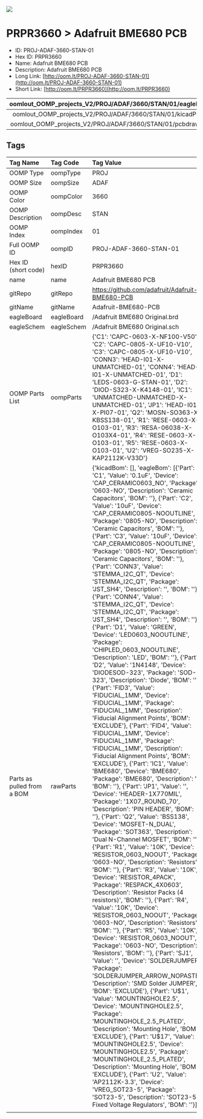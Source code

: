 


  
![][im]
# PRPR3660 > Adafruit BME680 PCB

- ID: PROJ-ADAF-3660-STAN-01
- Hex ID: PRPR3660
- Name: Adafruit BME680 PCB
- Description: Adafruit BME680 PCB
- Long Link: [http://oom.lt/PROJ-ADAF-3660-STAN-01](http://oom.lt/PROJ-ADAF-3660-STAN-01)
- Short Link: [http://oom.lt/PRPR3660](http://oom.lt/PRPR3660)
  

|oomlout_OOMP_projects_V2/PROJ/ADAF/3660/STAN/01/eagleImage.png|oomlout_OOMP_projects_V2/PROJ/ADAF/3660/STAN/01/eagleSchemImage.png|oomlout_OOMP_projects_V2/PROJ/ADAF/3660/STAN/01/kicadPcb3dFront.png|oomlout_OOMP_projects_V2/PROJ/ADAF/3660/STAN/01/kicadPcb3dBack.png|
| :---: | :---: | :---: | :---: |
|oomlout_OOMP_projects_V2/PROJ/ADAF/3660/STAN/01/kicadPcb3d.png|oomlout_OOMP_projects_V2/PROJ/ADAF/3660/STAN/01/bomBack.png|oomlout_OOMP_projects_V2/PROJ/ADAF/3660/STAN/01/bomFront.png|oomlout_OOMP_projects_V2/PROJ/ADAF/3660/STAN/01/pcbdraw.svg|
|oomlout_OOMP_projects_V2/PROJ/ADAF/3660/STAN/01/pcbdrawBack.svg||||

## Tags
  

|Tag Name|Tag Code|Tag Value|
| :--- | :--- | :--- |
|OOMP Type|oompType|PROJ|
|OOMP Size|oompSize|ADAF|
|OOMP Color|oompColor|3660|
|OOMP Description|oompDesc|STAN|
|OOMP Index|oompIndex|01|
|Full OOMP ID|oompID|PROJ-ADAF-3660-STAN-01|
|Hex ID (short code)|hexID|PRPR3660|
|name|name|Adafruit BME680 PCB|
|gitRepo|gitRepo|https://github.com/adafruit/Adafruit-BME680-PCB|
|gitName|gitName|Adafruit-BME680-PCB|
|eagleBoard|eagleBoard|/Adafruit BME680 Original.brd|
|eagleSchem|eagleSchem|/Adafruit BME680 Original.sch|
|OOMP Parts List|oompParts|{'C1': 'CAPC-0603-X-NF100-V50', 'C2': 'CAPC-0805-X-UF10-V10', 'C3': 'CAPC-0805-X-UF10-V10', 'CONN3': 'HEAD-I01-X-UNMATCHED-01', 'CONN4': 'HEAD-I01-X-UNMATCHED-01', 'D1': 'LEDS-0603-G-STAN-01', 'D2': 'DIOD-S323-X-K4148-01', 'IC1': 'UNMATCHED-UNMATCHED-X-UNMATCHED-01', 'JP1': 'HEAD-I01-X-PI07-01', 'Q2': 'MOSN-SO363-X-KBSS138-01', 'R1': 'RESE-0603-X-O103-01', 'R3': 'RESA-06038-X-O103X4-01', 'R4': 'RESE-0603-X-O103-01', 'R5': 'RESE-0603-X-O103-01', 'U2': 'VREG-SO235-X-KAP2112K-V33D'}|
|Parts as pulled from a BOM|rawParts|{'kicadBom': [], 'eagleBom': [{'Part': 'C1', 'Value': '0.1uF', 'Device': 'CAP_CERAMIC0603_NO', 'Package': '0603-NO', 'Description': 'Ceramic Capacitors', 'BOM': ''}, {'Part': 'C2', 'Value': '10uF', 'Device': 'CAP_CERAMIC0805-NOOUTLINE', 'Package': '0805-NO', 'Description': 'Ceramic Capacitors', 'BOM': ''}, {'Part': 'C3', 'Value': '10uF', 'Device': 'CAP_CERAMIC0805-NOOUTLINE', 'Package': '0805-NO', 'Description': 'Ceramic Capacitors', 'BOM': ''}, {'Part': 'CONN3', 'Value': 'STEMMA_I2C_QT', 'Device': 'STEMMA_I2C_QT', 'Package': 'JST_SH4', 'Description': '', 'BOM': ''}, {'Part': 'CONN4', 'Value': 'STEMMA_I2C_QT', 'Device': 'STEMMA_I2C_QT', 'Package': 'JST_SH4', 'Description': '', 'BOM': ''}, {'Part': 'D1', 'Value': 'GREEN', 'Device': 'LED0603_NOOUTLINE', 'Package': 'CHIPLED_0603_NOOUTLINE', 'Description': 'LED', 'BOM': ''}, {'Part': 'D2', 'Value': '1N4148', 'Device': 'DIODESOD-323', 'Package': 'SOD-323', 'Description': 'Diode', 'BOM': ''}, {'Part': 'FID3', 'Value': 'FIDUCIAL_1MM', 'Device': 'FIDUCIAL_1MM', 'Package': 'FIDUCIAL_1MM', 'Description': 'Fiducial Alignment Points', 'BOM': 'EXCLUDE'}, {'Part': 'FID4', 'Value': 'FIDUCIAL_1MM', 'Device': 'FIDUCIAL_1MM', 'Package': 'FIDUCIAL_1MM', 'Description': 'Fiducial Alignment Points', 'BOM': 'EXCLUDE'}, {'Part': 'IC1', 'Value': 'BME680', 'Device': 'BME680', 'Package': 'BME680', 'Description': '', 'BOM': ''}, {'Part': 'JP1', 'Value': '', 'Device': 'HEADER-1X770MIL', 'Package': '1X07_ROUND_70', 'Description': 'PIN HEADER', 'BOM': ''}, {'Part': 'Q2', 'Value': 'BSS138', 'Device': 'MOSFET-N_DUAL', 'Package': 'SOT363', 'Description': 'Dual N-Channel MOSFET', 'BOM': ''}, {'Part': 'R1', 'Value': '10K', 'Device': 'RESISTOR_0603_NOOUT', 'Package': '0603-NO', 'Description': 'Resistors', 'BOM': ''}, {'Part': 'R3', 'Value': '10K', 'Device': 'RESISTOR_4PACK', 'Package': 'RESPACK_4X0603', 'Description': 'Resistor Packs (4 resistors)', 'BOM': ''}, {'Part': 'R4', 'Value': '10K', 'Device': 'RESISTOR_0603_NOOUT', 'Package': '0603-NO', 'Description': 'Resistors', 'BOM': ''}, {'Part': 'R5', 'Value': '10K', 'Device': 'RESISTOR_0603_NOOUT', 'Package': '0603-NO', 'Description': 'Resistors', 'BOM': ''}, {'Part': 'SJ1', 'Value': '', 'Device': 'SOLDERJUMPER', 'Package': 'SOLDERJUMPER_ARROW_NOPASTE', 'Description': 'SMD Solder JUMPER', 'BOM': 'EXCLUDE'}, {'Part': 'U$1', 'Value': 'MOUNTINGHOLE2.5', 'Device': 'MOUNTINGHOLE2.5', 'Package': 'MOUNTINGHOLE_2.5_PLATED', 'Description': 'Mounting Hole', 'BOM': 'EXCLUDE'}, {'Part': 'U$17', 'Value': 'MOUNTINGHOLE2.5', 'Device': 'MOUNTINGHOLE2.5', 'Package': 'MOUNTINGHOLE_2.5_PLATED', 'Description': 'Mounting Hole', 'BOM': 'EXCLUDE'}, {'Part': 'U2', 'Value': 'AP2112K-3.3', 'Device': 'VREG_SOT23-5', 'Package': 'SOT23-5', 'Description': 'SOT23-5 Fixed Voltage Regulators', 'BOM': ''}]}|
||||



[im]: PROJ/ADAF/3660/STAN/01/kicadPcb3d_450.png
